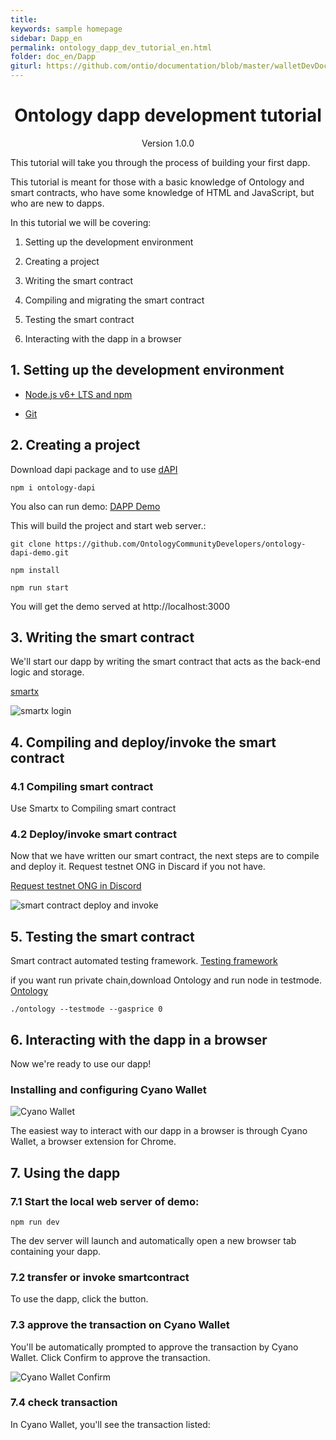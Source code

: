 ```yaml
---
title:
keywords: sample homepage
sidebar: Dapp_en
permalink: ontology_dapp_dev_tutorial_en.html
folder: doc_en/Dapp
giturl: https://github.com/ontio/documentation/blob/master/walletDevDocs/ontology_dapp_dev_tutorial_en.md
---
```


<h1 align="center">Ontology dapp development tutorial</h1>
<p align="center" class="version">Version 1.0.0 </p>

This tutorial will take you through the process of building your first dapp.

This tutorial is meant for those with a basic knowledge of Ontology and smart contracts, who have some knowledge of HTML and JavaScript, but who are new to dapps.

In this tutorial we will be covering:

1. Setting up the development environment

2. Creating a project

3. Writing the smart contract

4. Compiling and migrating the smart contract

5. Testing the smart contract

7. Interacting with the dapp in a browser


## 1. Setting up the development environment

* [Node.js v6+ LTS and npm](https://nodejs.org/en/)

* [Git](https://git-scm.com/)


## 2. Creating a project

Download dapi package and to use [dAPI](https://github.com/ontio/ontology-dapi)

```
npm i ontology-dapi
```

You also can run demo: [DAPP Demo](https://github.com/OntologyCommunityDevelopers/ontology-dapi-demo)

This will build the project and start web server.:

```
git clone https://github.com/OntologyCommunityDevelopers/ontology-dapi-demo.git

npm install

npm run start
```

You will get the demo served at http://localhost:3000

## 3. Writing the smart contract


We'll start our dapp by writing the smart contract that acts as the back-end logic and storage.


[smartx](http://smartx.ont.io/)


![smartx login](./lib/images/smartx.png)


## 4. Compiling and deploy/invoke the smart contract

### 4.1 Compiling smart contract

Use Smartx to Compiling smart contract

### 4.2 Deploy/invoke smart contract

Now that we have written our smart contract, the next steps are to compile and deploy it. Request testnet ONG in Discard if you not have.

[Request testnet ONG in Discord](https://discordapp.com/channels/400884201773334540/453499298097922068)

![smart contract deploy and invoke](./lib/images/smartx-deploy.png)


## 5. Testing the smart contract

Smart contract automated testing framework.
[Testing framework](https://github.com/lucas7788/pythontest)

if you want run private chain,download Ontology and run node in testmode. [Ontology](https://github.com/ontio/ontology/releases)

```
./ontology --testmode --gasprice 0

```


## 6. Interacting with the dapp in a browser

Now we're ready to use our dapp!

### Installing and configuring Cyano Wallet


![Cyano Wallet](./lib/images/cyano-wallet.png)

The easiest way to interact with our dapp in a browser is through Cyano Wallet, a browser extension for Chrome.


## 7. Using the dapp


### 7.1 Start the local web server of demo:

```
npm run dev

```

The dev server will launch and automatically open a new browser tab containing your dapp.


### 7.2 transfer or invoke smartcontract

To use the dapp, click the button.

### 7.3 approve the transaction on Cyano Wallet

You'll be automatically prompted to approve the transaction by Cyano Wallet. Click Confirm to approve the transaction.

![Cyano Wallet Confirm](./lib/images/demo.png)

### 7.4 check transaction

In Cyano Wallet, you'll see the transaction listed: